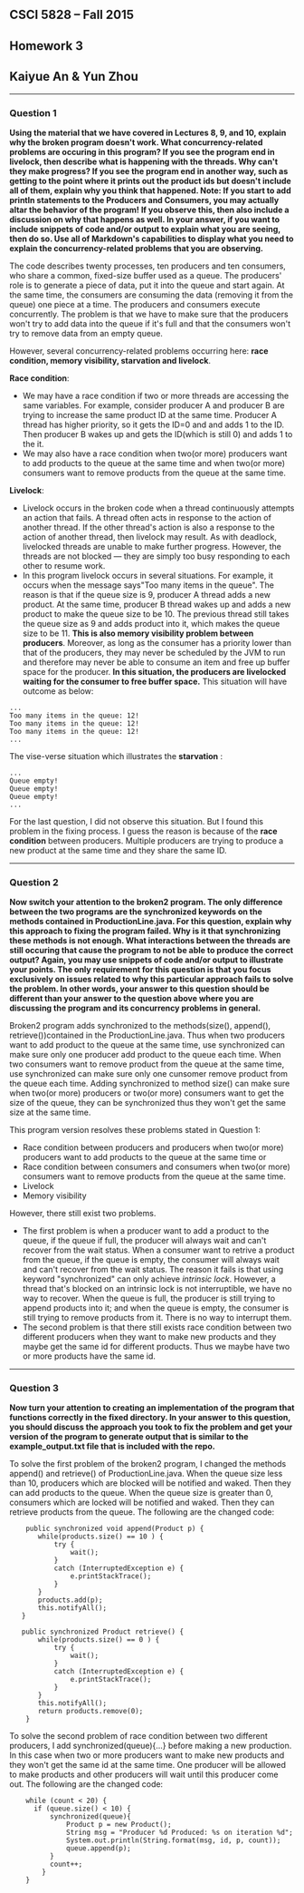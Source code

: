 ## CSCI 5828 – Fall 2015
## Homework 3
## Kaiyue An & Yun Zhou

<hr>

### Question 1

**Using the material that we have covered in Lectures 8, 9, and 10, explain why the broken program doesn't work. What concurrency-related problems are occuring in this program? If you see the program end in livelock, then describe what is happening with the threads. Why can't they make progress? If you see the program end in another way, such as getting to the point where it prints out the product ids but doesn't include all of them, explain why you think that happened. Note: If you start to add println statements to the Producers and Consumers, you may actually altar the behavior of the program! If you observe this, then also include a discussion on why that happens as well. In your answer, if you want to include snippets of code and/or output to explain what you are seeing, then do so. Use all of Markdown's capabilities to display what you need to explain the concurrency-related problems that you are observing.**

The code describes twenty processes, ten producers and ten consumers, who share a common, fixed-size buffer used as a queue. The producers' role is to generate a piece of data, put it into the queue and start again. At the same time, the consumers are consuming the data (removing it from the queue) one piece at a time. The producers and consumers execute concurrently. The problem is that we have to make sure that the producers won't try to add data into the queue if it's full and that the consumers won't try to remove data from an empty queue. 

However, several concurrency-related problems occurring here: **race condition, memory visibility, starvation and livelock**. 

**Race condition**: 
* We may have a race condition if two or more threads are accessing the same variables. For example, consider producer A and producer B are trying to increase the same product ID at the same time. Producer A thread has higher priority, so it gets the ID=0 and and adds 1 to the ID. Then producer B wakes up and gets the ID(which is still 0) and adds 1 to the it. 
* We may also have a race condition when two(or more) producers want to add products to the queue at the same time and when two(or more) consumers want to remove products from the queue at the same time. 

**Livelock**: 
* Livelock occurs in the broken code when a thread continuously attempts an action that fails. A thread often acts in response to the action of another thread. If the other thread's action is also a response to the action of another thread, then livelock may result. As with deadlock, livelocked threads are unable to make further progress. However, the threads are not blocked — they are simply too busy responding to each other to resume work.
* In this program livelock occurs in several situations. For example, it occurs when the message says"Too many items in the queue". The reason is that if the queue size is 9, producer A thread adds a new product. At the same time, producer B thread wakes up and adds a new product to make the queue size to be 10. The previous thread still takes the queue size as 9 and adds product into it, which makes the queue size to be 11. **This is also memory visibility problem between producers**. Moreover, as long as the consumer has a priority lower than that of the producers, they may never be scheduled by the JVM to run and therefore may never be able to consume an item and free up buffer space for the producer. **In this situation, the producers are livelocked waiting for the consumer to free buffer space.** This situation will have outcome as below: 
```
...
Too many items in the queue: 12!
Too many items in the queue: 12!
Too many items in the queue: 12!
...
```
The vise-verse situation which illustrates the **starvation** : 
```
...
Queue empty!
Queue empty!
Queue empty!
...
```
For the last question, I did not observe this situation. But I found this problem in the fixing process. I guess the reason is because of the **race condition** between producers. Multiple producers are trying to produce a new product at the same time and they share the same ID. 

<hr>

### Question 2
**Now switch your attention to the broken2 program. The only difference between the two programs are the synchronized keywords on the methods contained in ProductionLine.java. For this question, explain why this approach to fixing the program failed. Why is it that synchronizing these methods is not enough. What interactions between the threads are still occuring that cause the program to not be able to produce the correct output? Again, you may use snippets of code and/or output to illustrate your points. The only requirement for this question is that you focus exclusively on issues related to why this particular approach fails to solve the problem. In other words, your answer to this question should be different than your answer to the question above where you are discussing the program and its concurrency problems in general.**

Broken2 program adds synchronized to the methods(size(), append(), retrieve())contained in the ProductionLine.java. Thus when two producers want to add product to the queue at the same time, use synchronized can make sure only one producer add product to the queue each time. When two consumers want to remove product from the queue at the same time, use synchronized can make sure only one cunsomer remove product from the queue each time. Adding synchronized to method size() can make sure when two(or more) producers or two(or more) consumers want to get the size of the queue, they can be synchronized thus they won't get the same size at the same time. 

This program version resolves these problems stated in Question 1: 
* Race condition between producers and producers when two(or more) producers want to add products to the queue at the same time or 
* Race condition between consumers and consumers when two(or more) consumers want to remove products from the queue at the same time. 
* Livelock 
* Memory visibility

However, there still exist two problems. 
* The first problem is when a producer want to add a product to the queue, if the queue if full, the producer will always wait and can't recover from the wait status. When a consumer want to retrive a product from the queue, if the queue is empty, the consumer will always wait and can't recover from the wait status. The reason it fails is that using keyword "synchronized" can only achieve *intrinsic lock*. However, a thread that's blocked on an intrinsic lock is not interruptible, we have no way to recover. When the queue is full, the producer is still trying to append products into it; and when the queue is empty, the consumer is still trying to remove products from it. There is no way to interrupt them. 
* The second problem is that there still exists race condition between two different producers when they want to make new products and they maybe get the same id for different products. Thus we maybe have two or more products have the same id.

<hr>

### Question 3
**Now turn your attention to creating an implementation of the program that functions correctly in the fixed directory. In your answer to this question, you should discuss the approach you took to fix the problem and get your version of the program to generate output that is similar to the example_output.txt file that is included with the repo.**

To solve the first problem of the broken2 program, I changed the methods append() and retrieve() of ProductionLine.java. When the queue size less than 10, producers which are blocked will be notified and waked. Then they can add products to the queue. When the queue size is greater than 0, consumers which are locked will be notified and waked. Then they can retrieve products from the queue. The following are the changed code:
```
	public synchronized void append(Product p) {
       while(products.size() == 10 ) {
           try {
               wait();
           }
           catch (InterruptedException e) {
               e.printStackTrace();
           }
       }
       products.add(p);
       this.notifyAll();
   }

   public synchronized Product retrieve() {
       while(products.size() == 0 ) {
           try {
               wait();
           }
           catch (InterruptedException e) {
               e.printStackTrace();
           }
       }
       this.notifyAll();
       return products.remove(0);
    }
```
To solve the second problem of race condition between two different producers, I add synchronized(queue){...} before making a new production. In this case when two or more producers want to make new products and they won't get the same id at the same time. One producer will be allowed to make products and other producers will wait until this producer come out. The following are the changed code:
```
	while (count < 20) {
      if (queue.size() < 10) {
          synchronized(queue){
              Product p = new Product();
              String msg = "Producer %d Produced: %s on iteration %d";
              System.out.println(String.format(msg, id, p, count));
              queue.append(p);
          }
          count++;
        }
    }
```









